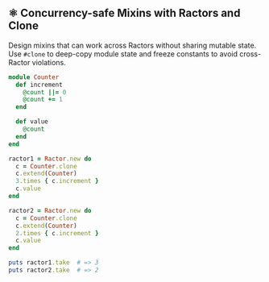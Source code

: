 ## ⚛️ Concurrency-safe Mixins with Ractors and Clone

Design mixins that can work across Ractors without sharing mutable state. Use `#clone` to deep-copy module state and freeze constants to avoid cross-Ractor violations.

```ruby
module Counter
  def increment
    @count ||= 0
    @count += 1
  end

  def value
    @count
  end
end

ractor1 = Ractor.new do
  c = Counter.clone
  c.extend(Counter)
  3.times { c.increment }
  c.value
end

ractor2 = Ractor.new do
  c = Counter.clone
  c.extend(Counter)
  2.times { c.increment }
  c.value
end

puts ractor1.take  # => 3
puts ractor2.take  # => 2
```
